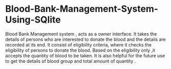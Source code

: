 # Blood-Bank-Management-System-Using-SQlite
Blood Bank Management system , acts as a owner interface.
It takes the details of persons who are interested to donate the blood and the details are recorded at its end.
It consist of  eligibility criteria, where it checks the eligibility of persons to donate the blood.
Based on the eligibility only ,it accepts the quantity of blood to be taken.
It is also helpful for the future use to get the details of blood group and total amount of quantity .

